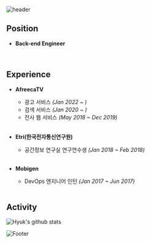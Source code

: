 ![header](https://capsule-render.vercel.app/api?type=waving&color=auto&height=50&section=header&text=Jinhyuk%20Park&fontSize=100)
<!-- 
type : wave, egg, shark, slice, rect, soft, rounded, sylinder, waving, transparent
text : %20 띄어쓰기
--> 

## Position
- **Back-end Engineer**

    <br/>
## Experience
- **AfreecaTV** 
    - 광고 서비스 *(Jan 2022 ~ )*
    - 검색 서비스 *(Jan 2020 ~ )*
    - 전사 웹 서비스 *(May 2018 ~ Dec 2019)*
    <br/>
- **Etri(한국전자통신연구원)**
    - 공간정보 연구실 연구연수생 *(Jan 2018 ~ Feb 2018)*
    <br/>
- **Mobigen**
    - DevOps 엔지니어 인턴 *(Jan 2017 ~ Jun 2017)*

    <br/>
## Activity

![Hyuk's github stats](https://github-readme-stats.vercel.app/api?username=JinHyukParkk&show_icons=true&theme=merko)


![Footer](https://capsule-render.vercel.app/api?type=waving&color=auto&height=200&section=footer)

